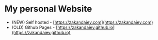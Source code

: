 # My personal Website

* (NEW) Self hosted - [https://zakandaiev.com](https://zakandaiev.com)
* (OLD) Github Pages - [https://zakandaiev.github.io](https://zakandaiev.github.io)
